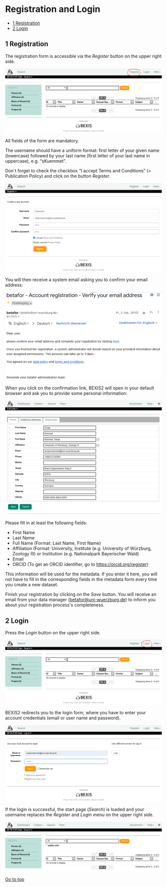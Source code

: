 # Registration and Login

<!-- TOC -->

- [1 Registration](#1-registration)
- [2 Login](#2-login)

<!-- /TOC -->


## 1 Registration

The registration form is accessible via the _Register_ button on the upper right side. 

![Register_Button](https://github.com/fabrikschleichach/BEXIS2_Documents/blob/master/Manuals/Registration%20and%20Login/Images/Register_Button.PNG)

All fields of the form are mandatory.

The username should have a uniform format: first letter of your given name (lowercase) followed by your last name (first letter of your last name in uppercase), e.g. “sKuemmet”.

Don`t forget to check the checkbox “I accept Terms and Conditions” (= Publication Policy) and click on the button _Register_. 

![Registration](https://github.com/fabrikschleichach/BEXIS2_Documents/blob/master/Manuals/Registration%20and%20Login/Images/Registration.PNG)

You will then receive a system email asking you to confirm your email address:

![Confirm_Pwd](https://github.com/fabrikschleichach/BEXIS2_Documents/blob/master/Manuals/Registration%20and%20Login/Images/Confirm_Pwd.PNG)

When you click on the confirmation link, BEXIS2 will open in your default browser and ask you to provide some personal information: 

![Personal_Information](https://github.com/fabrikschleichach/BEXIS2_Documents/blob/master/Manuals/Registration%20and%20Login/Images/Personal_Information.PNG)

Please fill in at least the following fields:
* First Name
* Last Name
* Full Name (Format: Last Name, First Name)
* Affiliation (Format: University, Institute (e.g. University of Würzburg, Zoology III) or Institution (e.g. Nationalpark Bayerischer Wald)
* Email
* ORCID (To get an ORCID identifier, go to https://orcid.org/register) 

This information will be used for the metadata. If you enter it here, you will not have to fill in the corresponding fields in the metadata form every time you create a new dataset.

Finish your registration by clicking on the _Save_ button. You will receive an email from your data manager (betafor@uni-wuerzburg.de) to inform you about your registration process's completeness.


## 2 Login

Press the _Login_ button on the upper right side. 

![Login_Button](https://github.com/fabrikschleichach/BEXIS2_Documents/blob/master/Manuals/Registration%20and%20Login/Images/Login_Button.PNG)

BEXIS2 redirects you to the login form, where you have to enter your account credentials (email or user name and password). 

![Login](https://github.com/fabrikschleichach/BEXIS2_Documents/blob/master/Manuals/Registration%20and%20Login/Images/Login.PNG)

If the login is successful, the start page (*Search*) is loaded and your username replaces the _Register_ and _Login_ menu on the upper right side. 

![Logged_In](https://github.com/fabrikschleichach/BEXIS2_Documents/blob/master/Manuals/Registration%20and%20Login/Images/Logged_In.PNG)







[Go to top](#1-registration)
